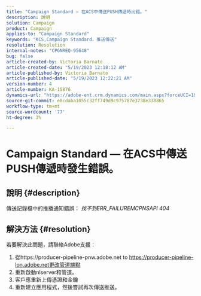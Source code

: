 ```yaml
---
title: "Campaign Standard — 在ACS中傳送PUSH傳遞時出錯。"
description: 說明
solution: Campaign
product: Campaign
applies-to: "Campaign Standard"
keywords: "KCS,Campaign Standard，推送傳送"
resolution: Resolution
internal-notes: "CPGNREQ-95648"
bug: false
article-created-by: Victoria Barnato
article-created-date: "5/19/2023 12:18:12 AM"
article-published-by: Victoria Barnato
article-published-date: "5/19/2023 12:22:21 AM"
version-number: 4
article-number: KA-15876
dynamics-url: "https://adobe-ent.crm.dynamics.com/main.aspx?forceUCI=1&pagetype=entityrecord&etn=knowledgearticle&id=96512a9e-daf5-ed11-8848-6045bd006268"
source-git-commit: e8cdaba1055c32ff749d9c975787e3738e338865
workflow-type: tm+mt
source-wordcount: '77'
ht-degree: 3%

---
```


# Campaign Standard — 在ACS中傳送PUSH傳遞時發生錯誤。

## 說明 {#description}


傳送記錄檔中的推播通知錯誤： *找不到ERR_FAILUREMCPNSAPI 404*


## 解決方法 {#resolution}


若要解決此問題，請聯絡Adobe支援：

1. 從https://producer-pipeline-pnw.adobe.net to https://producer-pipeline-lon.adobe.net更改管道端點
2. 重新啟動nlserver和管道。
3. 客戶應重新上傳憑證和金鑰
4. 重新建立應用程式，然後嘗試再次傳送推送。

